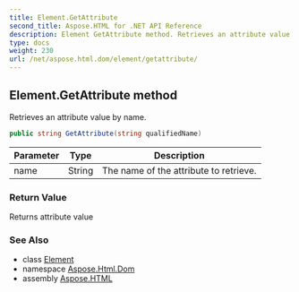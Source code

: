 ```yaml
---
title: Element.GetAttribute
second_title: Aspose.HTML for .NET API Reference
description: Element GetAttribute method. Retrieves an attribute value by name
type: docs
weight: 230
url: /net/aspose.html.dom/element/getattribute/
---
```

## Element.GetAttribute method

Retrieves an attribute value by name.

```csharp
public string GetAttribute(string qualifiedName)
```

| Parameter | Type | Description |
| --- | --- | --- |
| name | String | The name of the attribute to retrieve. |

### Return Value

Returns attribute value

### See Also

* class [Element](../)
* namespace [Aspose.Html.Dom](../../../aspose.html.dom/)
* assembly [Aspose.HTML](../../../)
